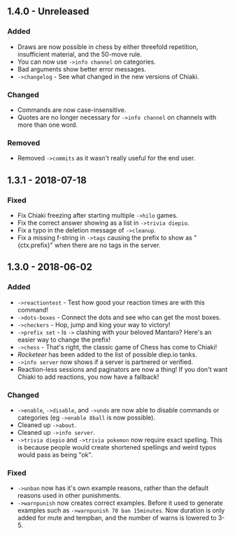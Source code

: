 ## 1.4.0 - Unreleased
### Added
- Draws are now possible in chess by either threefold repetition, insufficient 
  material, and the 50-move rule.
- You can now use `->info channel` on categories.
- Bad arguments show better error messages.
- `->changelog` - See what changed in the new versions of Chiaki.

### Changed
- Commands are now case-insensitive.
- Quotes are no longer necessary for `->info channel` on channels with more than
  one word.

### Removed
- Removed `->commits` as it wasn't really useful for the end user.


## 1.3.1 - 2018-07-18
### Fixed
- Fix Chiaki freezing after starting multiple `->hilo` games.
- Fix the correct answer showing as a list in `->trivia diepio`.
- Fix a typo in the deletion message of `->cleanup`.
- Fix a missing f-string in `->tags` causing the prefix to show as "{ctx.prefix}"
  when there are no tags in the server.


## 1.3.0 - 2018-06-02
### Added
- `->reactiontest` - Test how good your reaction times are with this command!
- `->dots-boxes` - Connect the dots and see who can get the most boxes.
- `->checkers` - Hop, jump and king your way to victory!
- `->prefix set` - Is `->` clashing with your beloved Mantaro? Here's an easier
  way to change the prefix!
- `->chess` - That's right, the classic game of Chess has come to Chiaki!
- *Rocketeer* has been added to the list of possible diep.io tanks.
- `->info server` now shows if a server is partnered or verified.
- Reaction-less sessions and paginators are now a thing! If you don't want
  Chiaki to add reactions, you now have a fallback!

### Changed
- `->enable`, `->disable`, and `->undo` are now able to disable commands or
  categories (eg `->enable 8ball` is now possible).
- Cleaned up `->about`.
- Cleaned up `->info server`.
- `->trivia diepio` and `->trivia pokemon` now require exact spelling. This is
  because people would create shortened spellings and weird typos would pass as
  being "ok".

### Fixed
- `->unban` now has it's own example reasons, rather than the default reasons
  used in other punishments.
- `->warnpunish` now creates correct examples. Before it used to generate
  examples such as `->warnpunish 70 ban 15minutes`. Now duration is only added
  for mute and tempban, and the number of warns is lowered to 3-5.
